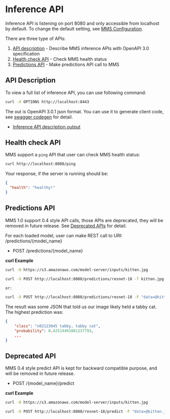 # Inference API

Inference API is listening on port 8080 and only accessible from localhost by default. To change the default setting, see [MMS Configuration](configuration.md).

There are three type of APIs:

1. [API description](#api-description) - Describe MMS inference APIs with OpenAPI 3.0 specification
2. [Health check API](#health-check-api) - Check MMS health status
3. [Predictions API](#predictions-api) - Make predictions API call to MMS

## API Description

To view a full list of inference API, you can use following command:

```bash
curl -X OPTIONS http://localhost:8443
```

The out is OpenAPI 3.0.1 json format. You can use it to generate client code, see [swagger codegen](https://swagger.io/swagger-codegen/) for detail.

* [Inference API description output](../frontend/server/src/test/resources/inference_open_api.json)

## Health check API

MMS support a `ping` API that user can check MMS health status:

```bash
curl http://localhost:8080/ping
```

Your response, if the server is running should be:

```json
{
  "health": "healthy!"
}
```

## Predictions API

MMS 1.0 support 0.4 style API calls, those APIs are deprecated, they will be removed in future release. See [Deprecated APIs](#deprecated-api) for detail.

For each loaded model, user can make REST call to URI: /predictions/{model_name}

* POST /predictions/{model_name}

**curl Example**

```bash
curl -O https://s3.amazonaws.com/model-server/inputs/kitten.jpg

curl -X POST http://localhost:8080/predictions/resnet-18 -T kitten.jpg

or:

curl -X POST http://localhost:8080/predictions/resnet-18 -F "data=@kitten.jpg"
```

The result was some JSON that told us our image likely held a tabby cat. The highest prediction was:

```json
{
    "class": "n02123045 tabby, tabby cat",
    "probability": 0.42514491081237793,
    ...
}
```

## Deprecated API

MMS 0.4 style predict API is kept for backward compatible purpose, and will be removed in future release.

* POST /{model_name}/predict

**curl Example**

```bash
curl -O https://s3.amazonaws.com/model-server/inputs/kitten.jpg

curl -X POST http://localhost:8080/resnet-18/predict -F "data=@kitten.jpg"
```
